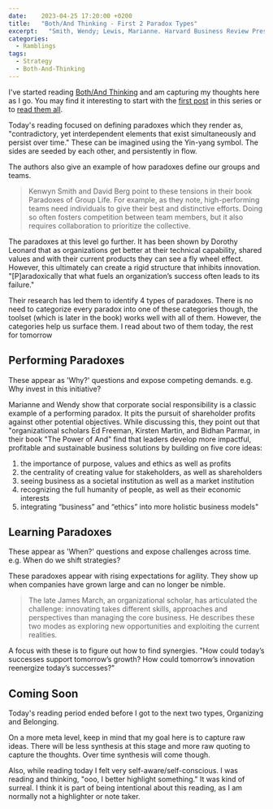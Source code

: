 ```yaml
---
date:    2023-04-25 17:20:00 +0200
title:   "Both/And Thinking - First 2 Paradox Types"
excerpt:   "Smith, Wendy; Lewis, Marianne. Harvard Business Review Press"
categories:
  - Ramblings
tags:
  - Strategy
  - Both-And-Thinking
---
```


I've started reading [Both/And Thinking](https://bothandthinking.net) and am capturing my thoughts here as I go.  You may find it interesting to start with the [first post](https://www.winglemeyer.org/ramblings/2023/04/24/Both-And-Thinking-1) in this series or to [read them all](https://www.winglemeyer.org/navigation/tags/#Both-And-Thinking).

Today's reading focused on defining paradoxes which they render as, "contradictory, yet interdependent elements that exist simultaneously and persist over time."  These can be imagined using the Yin-yang symbol.  The sides are seeded by each other, and persistently in flow.

The authors also give an example of how paradoxes define our groups and teams.

> Kenwyn Smith and David Berg point to these tensions in their book Paradoxes of Group Life. For example, as they note, high-performing teams need individuals to give their best and distinctive efforts. Doing so often fosters competition between team members, but it also requires collaboration to prioritize the collective.


The paradoxes at this level go further.  It has been shown by Dorothy Leonard that as organizations get better at their technical capability, shared values and with their current products they can see a fly wheel effect.  However, this ultimately can create a rigid structure that inhibits innovation. "[P]aradoxically that what fuels an organization’s success often leads to its failure."

Their research has led them to identify 4 types of paradoxes.  There is no need to categorize every paradox into one of these categories though, the toolset (which is later in the book) works well with all of them.  However, the categories help us surface them.  I read about two of them today, the rest for tomorrow

## Performing Paradoxes

These appear as 'Why?' questions and expose competing demands.  e.g. Why invest in this initiative?

Marianne and Wendy show that corporate social responsibility is a classic example of a performing paradox.  It pits the pursuit of shareholder profits against other potential objectives.  While discussing this, they point out that "organizational scholars Ed Freeman, Kirsten Martin, and Bidhan Parmar, in their book "The Power of And" find that leaders develop more impactful, profitable and sustainable business solutions by building on five core ideas: 

1. the importance of purpose, values and ethics as well as profits
2. the centrality of creating value for stakeholders, as well as shareholders
3. seeing business as a societal institution as well as a market institution
4. recognizing the full humanity of people, as well as their economic interests
5. integrating “business” and “ethics” into more holistic business models"

## Learning Paradoxes

These appear as 'When?' questions and expose challenges across time.  e.g. When do we shift strategies?

These paradoxes appear with rising expectations for agility.  They show up when companies have grown large and can no longer be nimble.

> The late James March, an organizational scholar, has articulated the challenge: innovating takes different skills, approaches and perspectives than managing the core business. He describes these two modes as exploring new opportunities and exploiting the current realities.

A focus with these is to figure out how to find synergies.  "How could today’s successes support tomorrow’s growth? How could tomorrow’s innovation reenergize today’s successes?"

## Coming Soon

Today's reading period ended before I got to the next two types, Organizing and Belonging.

On a more meta level, keep in mind that my goal here is to capture raw ideas.  There will be less synthesis at this stage and more raw quoting to capture the thoughts.  Over time synthesis will come though.

Also, while reading today I felt very self-aware/self-conscious.  I was reading and thinking, "ooo, I better highlight something."  It was kind of surreal.  I think it is part of being intentional about this reading, as I am normally not a highlighter or note taker.